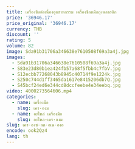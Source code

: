 ```yaml
---
title: เครื่องซีลต่อเนื่องอุตสาหกรรม เครื่องซีลหมึกถุงพลาสติก
price: '36946.17'
price_original: '36946.17'
currency: THB
discount: ''
rating: 5
volume: 82
image: Sda91b31706a346638e7610508f69a3a4j.jpg
images:
  - Sda91b31706a346638e7610508f69a3a4j.jpg
  - S83e23d80b1ea424fb57a68f5fbb4c7fbV.jpg
  - S12ecbb77268043b8945c40714f9e1224k.jpg
  - S250c744d1ff3465da1617e8415206db7Q.jpg
  - S45bcf24ed6e344cd8dccfeebe4e34eebq.jpg
video: 4000273564606.mp4
categories:
  - name: เครื่องมือ
    slug: เคร-องม
  - name: อะไหล่ เครื่องมือ
    slug: อะไหล-เคร-องม
slug: เคร-องซ-ลต-อเน-องอ
encode: ook2Qz4
lang: th
---
```

  